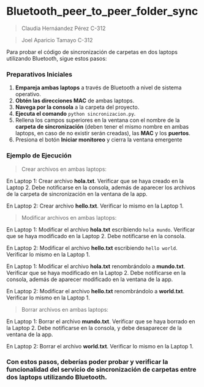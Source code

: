 # Bluetooth_peer_to_peer_folder_sync
 
> Claudia Hernáandez Pérez C-312

> Joel Aparicio Tamayo C-312


Para probar el código de sincronización de carpetas en dos laptops utilizando Bluetooth, sigue estos pasos:

### Preparativos Iniciales

1. **Empareja ambas laptops** a través de Bluetooth a nivel de sistema operativo.
2. **Obtén las direcciones MAC** de ambas laptops.
3. **Navega por la consola** a la carpeta del proyecto.
4. **Ejecuta el comando** `python sincronizacion.py`.
5. Rellena los campos superiores en la ventana con el nombre de la **carpeta de sincronización** (deben tener el mismo nombre en ambas laptops, en caso de no existir serán creadas), las **MAC** y los **puertos**.
6. Presiona el botón **Iniciar monitoreo** y cierra la ventana emergente


### Ejemplo de Ejecución

> Crear archivos en ambas laptops:

En Laptop 1: Crear archivo **hola.txt**. Verificar que se haya creado en la Laptop 2. Debe notificarse en la consola, además de aparecer los archivos de la carpeta de sincronización en la ventana de la app.


En Laptop 2: Crear archivo **hello.txt**. Verificar lo mismo en la Laptop 1.

> Modificar archivos en ambas laptops:

En Laptop 1: Modificar el archivo **hola.txt** escribiendo `hola mundo`. Verificar que se haya modificado en la Laptop 2. Debe notificarse en la consola.


En Laptop 2: Modificar el archivo **hello.txt** escribiendo `hello world`. Verificar lo mismo en la Laptop 1.

En Laptop 1: Modificar el archivo **hola.txt** renombrándolo a **mundo.txt**. Verificar que se haya modificado en la Laptop 2. Debe notificarse en la consola, además de aparecer modificado en la ventana de la app.


En Laptop 2: Modificar el archivo **hello.txt** renombrándolo a **world.txt**. Verificar lo mismo en la Laptop 1.

> Borrar archivos en ambas laptops:

En Laptop 1: Borrar el archivo **mundo.txt**. Verificar que se haya borrado en la Laptop 2. Debe notificarse en la consola, y debe desaparecer de la ventana de la app.


En Laptop 2: Borrar el archivo **world.txt**. Verificar lo mismo en la Laptop 1.


### Con estos pasos, deberías poder probar y verificar la funcionalidad del servicio de sincronización de carpetas entre dos laptops utilizando Bluetooth.
